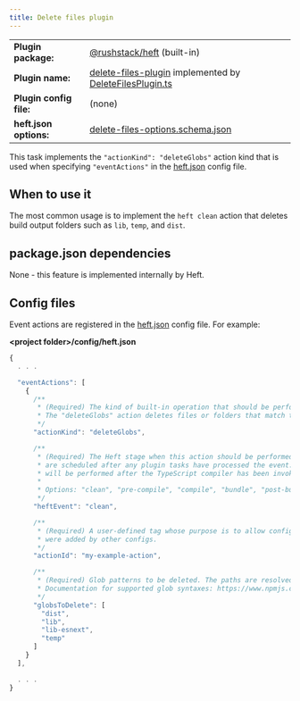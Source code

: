 ```yaml
---
title: Delete files plugin
---
```


<!-- prettier-ignore-start -->
|     |     |
| --- | --- |
| **Plugin package:** | [@rushstack/heft](https://github.com/microsoft/rushstack/tree/main/apps/heft) (built-in) |
| **Plugin name:** | [delete-files-plugin](https://github.com/microsoft/rushstack/blob/main/apps/heft/heft-plugin.json) implemented by [DeleteFilesPlugin.ts](https://github.com/microsoft/rushstack/blob/main/apps/heft/src/plugins/DeleteFilesPlugin.ts) |
| **Plugin config file:** | (none) |
| **heft.json options:** | [delete-files-options.schema.json](https://developer.microsoft.com/json-schemas/heft/v0/delete-files-options.schema.json) |
<!-- prettier-ignore-end -->

This task implements the `"actionKind": "deleteGlobs"` action kind that is used when specifying
`"eventActions"` in the [heft.json](../configs/heft_json.md) config file.

## When to use it

The most common usage is to implement the `heft clean` action that deletes build output folders
such as `lib`, `temp`, and `dist`.

## package.json dependencies

None - this feature is implemented internally by Heft.

## Config files

Event actions are registered in the [heft.json](../configs/heft_json.md) config file. For example:

**&lt;project folder&gt;/config/heft.json**

```js
{
  . . .

  "eventActions": [
    {
      /**
       * (Required) The kind of built-in operation that should be performed.
       * The "deleteGlobs" action deletes files or folders that match the specified glob patterns.
       */
      "actionKind": "deleteGlobs",

      /**
       * (Required) The Heft stage when this action should be performed.  Note that heft.json event actions
       * are scheduled after any plugin tasks have processed the event.  For example, a "compile" event action
       * will be performed after the TypeScript compiler has been invoked.
       *
       * Options: "clean", "pre-compile", "compile", "bundle", "post-build"
       */
      "heftEvent": "clean",

      /**
       * (Required) A user-defined tag whose purpose is to allow configs to replace/delete handlers that
       * were added by other configs.
       */
      "actionId": "my-example-action",

      /**
       * (Required) Glob patterns to be deleted. The paths are resolved relative to the project folder.
       * Documentation for supported glob syntaxes: https://www.npmjs.com/package/fast-glob
       */
      "globsToDelete": [
        "dist",
        "lib",
        "lib-esnext",
        "temp"
      ]
    }
  ],

  . . .
}
```
